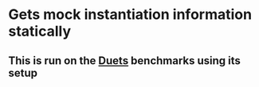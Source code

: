 # Gets mock instantiation information statically
## This is run on the [Duets](https://link-url-here.org) benchmarks using its setup